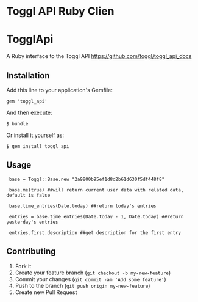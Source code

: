 Toggl API Ruby Clien 
=======
# TogglApi

A Ruby interface to the Toggl API https://github.com/toggl/toggl_api_docs

## Installation

Add this line to your application's Gemfile:

    gem 'toggl_api'

And then execute:

    $ bundle

Or install it yourself as:

    $ gem install toggl_api

## Usage

     base = Toggl::Base.new "2a9800b95ef1d8d2b61d630f5df448f8" 

     base.me(true) ##will return current user data with related data, default is false

     base.time_entries(Date.today) ##return today's entries

     entries = base.time_entries(Date.today - 1, Date.today) ##return yesterday's entries

     entries.first.description ##get description for the first entry

## Contributing

1. Fork it
2. Create your feature branch (`git checkout -b my-new-feature`)
3. Commit your changes (`git commit -am 'Add some feature'`)
4. Push to the branch (`git push origin my-new-feature`)
5. Create new Pull Request
